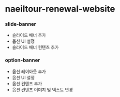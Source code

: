 # naeiltour-renewal-website

### slide-banner
- 슬라이드 배너 추가
- 옵션 UI 설정
- 슬라이드 배너 컨텐츠 추가

### option-banner
- 옵션 레이아웃 추가
- 옵션 UI 설정
- 옵션 컨텐츠 추가
- 옵션 컨텐츠 이미지 및 텍스트 변경